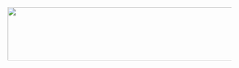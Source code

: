 <a href="https://www.gitanimals.org/en_US?utm_medium=image&utm_source=juyeoph&utm_content=line">
  <img
    src="https://render.gitanimals.org/lines/juyeoph?pet-id=711101999747978969"
    width="600"
    height="120"
  />
</a>
  
  

<!--
**juyeoph/juyeoph** is a ✨ _special_ ✨ repository because its `README.md` (this file) appears on your GitHub profile.

Here are some ideas to get you started:

- 🔭 I’m currently working on ...
- 🌱 I’m currently learning ...
- 👯 I’m looking to collaborate on ...
- 🤔 I’m looking for help with ...
- 💬 Ask me about ...
- 📫 How to reach me: ...
- 😄 Pronouns: ...
- ⚡ Fun fact: ...
-->
